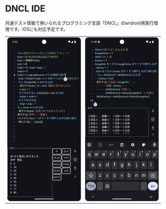 # DNCL IDE

共通テスト情報で用いられるプログラミング言語「DNCL」のandroid用実行環境です。iOSにも対応予定です。

<table>
  <tr>
    <td><img src="image/demo.png" width="300"></td>
    <td><img src="image/demo2.png" width="300"></td>
  </tr>
</table>
